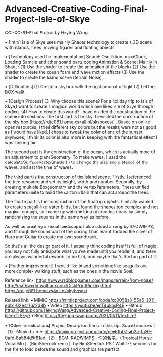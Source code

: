 # Advanced-Creative-Coding-Final-Project-Isle-of-Skye
CCI-CC-S1-Final Project by Heying Wang

•	[Intro]
Isle of Skye uses mainly Shader technology to create a 3D scene with islands, trees, moving figures and floating objects.

•	]Technology used for implementation]
Sound: Oscillation, maxiClock, Loading Sample and other sound parts coding
Animation & Scene: Mainly in Shader
(1)	Use the shader to create the animation of the blocks
(2)	Use the shader to create the ocean foam and wave motion effects
(3)	Use the shader to create the Island scene (terrain Noise)

•	[Difficulties]
(1)	Create a sky box with the right amount of light
(2)	Let the BOX walk


•	[Design Process]
(3)	Why choose this scene?
    For a holiday trip to Isle of Skye,I want to create a magical world which one likes Isle of Skye through coding.
(4)	How to create this world?
    I have divided the construction of the scene into sections.
The first part is the sky. I revisited the construction of the sky box
 (https://reije081.home.xs4all.nl/skyboxes/)  . Based on online open resources, I tried different sky colors but the results were not as good as I would have liked.  I chose to tweak the color of one of the sunset skyboxes, I think its color is also more in keeping with the fantastical effect I was looking for.

The second part is the construction of the ocean, which is actually more of an adjustment to planeGeometry. To make waves, I used the calculateSurfaceVertexShader( ) to change the size and distance of the waves, and set the time of waves.

The third part is the construction of the island scene. Firstly, I referenced the tree resource and set its height, width and number. Secondly, by creating multiple Boxgeometry and the vertexParameters. These unified parameters unite to build the carton villain that can act around the trees. 
 
 
The fourth part is the construction of the floating objects. I initially wanted to create seagull-like water birds, but found the shapes too complex and not magical enough, so I came up with the idea of creating floats by simply randomising the squares in the same way as before.

As well as creating a visual landscape, I also added a song by RADWIMPS, and through the sound part of the coding I had learnt I added the silver of Harp and Guitar to create my own soundtrack.

So that's all the design part of it. I actually think coding itself is full of magic, you may not fully anticipate what you've made until you render it, and there are always wonderful rewards to be had, and maybe that's the fun part of it.

•	[Further improvement]
I would like to add something like seagulls and more complex walking stuff, such as the ones in the movie Soul.
 

    


Reference link:
https://www.redblobgames.com/maps/terrain-from-noise/
http://mathworld.wolfram.com/DiskPointPicking.html
https://reije081.home.xs4all.nl/skyboxes/


Related link:
•	MIMIC
https://mimicproject.com/code/cc0058a3-55a5-3811-edb1-02e41167238b
•	Video
https://youtu.be/enT4uknxP4E
•	Github
https://github.com/HeyingWang/Advanced-Creative-Coding-Final-Project-Isle-of-Skye
•	Blog
https://hey-ing-wang.com/2021/01/11/texture/


•	[Other introductions]
Project Decription file is in this zip.
Sound sources：
（1）	Mimic by me: https://mimicproject.com/code/cee6fb07-ab2a-fa39-0afd-8a584d9f81ad
（2）	BGM: RADWIMPS - 你的名字。（Tropical House Vocal Mix）（HimSherlock remix）by HimSherlock
PS：Wait 1-2 seconds for the file to load before the sound and graphics are perfect




